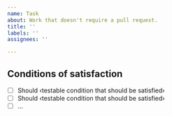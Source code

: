 ```yaml
---
name: Task
about: Work that doesn't require a pull request.
title: ''
labels: ''
assignees: ''

---
```


<!--
⚠️ Public content warning ⚠️
Issues created in this repository will be publicly available on the Internet. Please do not include any sensitive or internal information in your issue.

🔒 Reporting security vulnerabilities 🔒
Do not create issues about security vulnerabilities. Please consult our security policy for instructions about how to safely report a security issue: https://github.com/az-digital/az_quickstart/security/policy
-->

## Conditions of satisfaction
- [ ] Should ‹testable condition that should be satisfied›
- [ ] Should ‹testable condition that should be satisfied›
- [ ] …